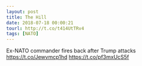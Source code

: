 ```yaml
---
layout: post
title: The Hill
date: 2018-07-18 00:00:21
tourl: http://t.co/t414UtTRv4
tags: [NATO]
---
```

Ex-NATO commander fires back after Trump attacks https://t.co/Jewvmcp1hd https://t.co/pf3mxUcS5f
